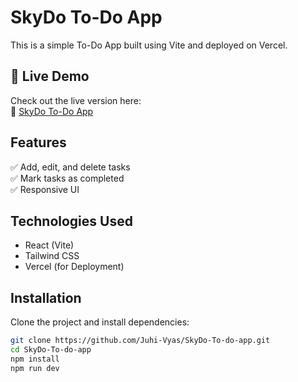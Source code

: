 # SkyDo To-Do App

This is a simple To-Do App built using Vite and deployed on Vercel.

## 🚀 Live Demo  
Check out the live version here:  
🔗 [SkyDo To-Do App](https://skydo-to-do-g9gmf8pfl-juhi-vyas-projects.vercel.app)

## Features  
✅ Add, edit, and delete tasks  
✅ Mark tasks as completed  
✅ Responsive UI  

## Technologies Used  
- React (Vite)  
- Tailwind CSS  
- Vercel (for Deployment)  

## Installation  
Clone the project and install dependencies:  
```bash
git clone https://github.com/Juhi-Vyas/SkyDo-To-do-app.git  
cd SkyDo-To-do-app  
npm install  
npm run dev  
